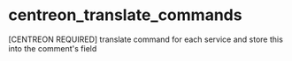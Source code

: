 # centreon_translate_commands
[CENTREON REQUIRED] translate command for each service and store this into the comment's field
